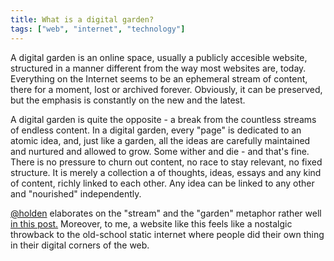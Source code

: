 ```yaml
---
title: What is a digital garden?
tags: ["web", "internet", "technology"]
---
```


A digital garden is an online space, usually a publicly accesible website, structured in a manner different from the way most websites are, today. Everything on the Internet seems to be an ephemeral stream of content, there for a moment, lost or archived forever. Obviously, it can be preserved, but the emphasis is constantly on the new and the latest.

A digital garden is quite the opposite - a break from the countless streams of endless content. In a digital garden, every "page" is dedicated to an atomic idea, and, just like a garden, all the ideas are carefully maintained and nurtured and allowed to grow. Some wither and die - and that's fine. There is no pressure to churn out content, no race to stay relevant, no fixed structure. It is merely a collection a of thoughts, ideas, essays and any kind of content, richly linked to each other. Any idea can be linked to any other and "nourished" independently.

[@holden](https://twitter.com/holden) elaborates on the "stream" and the "garden" metaphor rather well [in this post.](https://hapgood.us/2015/10/17/the-garden-and-the-stream-a-technopastoral/) Moreover, to me, a website like this feels like a nostalgic throwback to the old-school static internet where people did their own thing in their digital corners of the web.